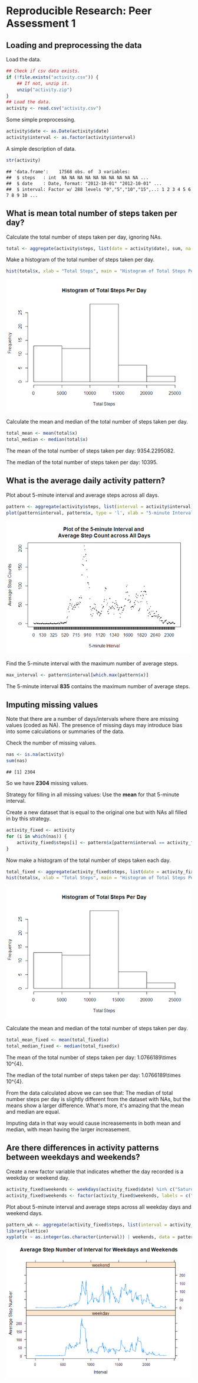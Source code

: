 # Reproducible Research: Peer Assessment 1


## Loading and preprocessing the data

Load the data.


```r
## Check if csv data exists.
if (!file.exists("activity.csv")) {
    ## If not, unzip it.
    unzip("activity.zip")
}
## Load the data.
activity <- read.csv("activity.csv")
```

Some simple preprocessing.


```r
activity$date <- as.Date(activity$date)
activity$interval <- as.factor(activity$interval)
```

A simple description of data.


```r
str(activity)
```

```
## 'data.frame':	17568 obs. of  3 variables:
##  $ steps   : int  NA NA NA NA NA NA NA NA NA NA ...
##  $ date    : Date, format: "2012-10-01" "2012-10-01" ...
##  $ interval: Factor w/ 288 levels "0","5","10","15",..: 1 2 3 4 5 6 7 8 9 10 ...
```

## What is mean total number of steps taken per day?

Calculate the total number of steps taken per day, ignoring NAs.


```r
total <- aggregate(activity$steps, list(date = activity$date), sum, na.rm = TRUE)
```

Make a histogram of the total number of steps taken per day.


```r
hist(total$x, xlab = "Total Steps", main = "Histogram of Total Steps Per Day")
```

![](PA1_template_files/figure-html/unnamed-chunk-4-1.png)<!-- -->

Calculate the mean and median of the total number of steps taken per day.


```r
total_mean <- mean(total$x)
total_median <- median(total$x)
```

The mean of the total number of steps taken per day: 9354.2295082.

The median of the total number of steps taken per day: 10395.

## What is the average daily activity pattern?

Plot about 5-minute interval and average steps across all days.


```r
pattern <- aggregate(activity$steps, list(interval = activity$interval), mean, na.rm = TRUE)
plot(pattern$interval, pattern$x, type = 'l', xlab = "5-minute Interval", ylab = "Average Step Counts", main = "Plot of the 5-minute Interval and \nAverage Step Count across All Days")
```

![](PA1_template_files/figure-html/unnamed-chunk-6-1.png)<!-- -->

Find the 5-minute interval with the maximum number of average steps.


```r
max_interval <- pattern$interval[which.max(pattern$x)]
```

The 5-minute interval **835** contains the maximum number of average steps.

## Imputing missing values

Note that there are a number of days/intervals where there are missing values (coded as NA). The presence of missing days may introduce bias into some calculations or summaries of the data.

Check the number of missing values.


```r
nas <- is.na(activity)
sum(nas)
```

```
## [1] 2304
```

So we have **2304** missing values.

Strategy for filling in all missing values: Use the **mean** for that 5-minute interval.

Create a new dataset that is equal to the original one but with NAs all filled in by this strategy.


```r
activity_fixed <- activity
for (i in which(nas)) {
    activity_fixed$steps[i] <- pattern$x[pattern$interval == activity_fixed$interval[i]]
}
```

Now make a histogram of the total number of steps taken each day.


```r
total_fixed <- aggregate(activity_fixed$steps, list(date = activity_fixed$date), sum)
hist(total$x, xlab = "Total Steps", main = "Histogram of Total Steps Per Day")
```

![](PA1_template_files/figure-html/unnamed-chunk-10-1.png)<!-- -->

Calculate the mean and median of the total number of steps taken per day.


```r
total_mean_fixed <- mean(total_fixed$x)
total_median_fixed <- median(total_fixed$x)
```

The mean of the total number of steps taken per day: 1.0766189\times 10^{4}.

The median of the total number of steps taken per day: 1.0766189\times 10^{4}.

From the data calculated above we can see that: The median of total number steps per day is slightly different from the dataset with NAs, but the means show a larger difference. What's more, it's amazing that the mean and median are equal.

Imputing data in that way would cause increasements in both mean and median, with mean having the larger increasement.

## Are there differences in activity patterns between weekdays and weekends?

Create a new factor variable that indicates whether the day recorded is a weekday or weekend day.


```r
activity_fixed$weekends <- weekdays(activity_fixed$date) %in% c("Saturday", "Sunday")
activity_fixed$weekends <- factor(activity_fixed$weekends, labels = c("weekday", "weekend"))
```

Plot about 5-minute interval and average steps across all weekday days and weekend days.


```r
pattern_wk <- aggregate(activity_fixed$steps, list(interval = activity_fixed$interval, weekends = activity_fixed$weekends), mean)
library(lattice)
xyplot(x ~ as.integer(as.character(interval)) | weekends, data = pattern_wk, type = "l", layout = c(1, 2), xlab = "Interval", ylab = "Average Step Number", main = "Average Step Number of Interval for Weekdays and Weekends")
```

![](PA1_template_files/figure-html/unnamed-chunk-13-1.png)<!-- -->
